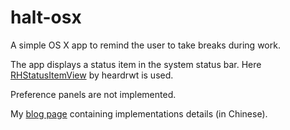 # halt-osx
A simple OS X app to remind the user to take breaks during work.

The app displays a status item in the system status bar. Here [RHStatusItemView](https://github.com/heardrwt/RHStatusItemView) by heardrwt is used.

Preference panels are not implemented.

My [blog page](http://kanari.logdown.com/posts/2015/02/23/os-x-development-from-complete-noob-to-almost-not-a-noob) containing implementations details (in Chinese).

